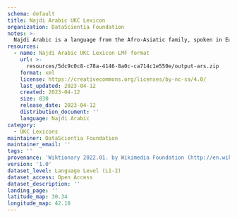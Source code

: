```yaml
---
schema: default
title: Najdi Arabic UKC Lexicon
organization: DataScientia Foundation
notes: >-
  Najdi Arabic is a language from the Afro-Asiatic family, spoken in Eurasia. The UKC Lexicon of Najdi Arabic is represented as a lexico-semantic network. It consists of words, word senses, synsets, as well as sense-level and synset-level relationships.
resources:
  - name: Najdi Arabic UKC Lexicon LMF format
    url: >-
      resources/5dc9c0c8-c78a-4146-8a0c-ca714c1e550e/output-ars.zip
    format: xml
    license: https://creativecommons.org/licenses/by-nc-sa/4.0/
    last_updated: 2023-04-12
    created: 2023-04-12
    size: 830
    release_date: 2023-04-12
    distribution_document: ''
    language: Najdi Arabic
category:
  - UKC Lexicons
maintainer: DataScientia Foundation
maintainer_email: ''
tags: ''
provenance: 'Wiktionary 2022.01. by Wikimedia Foundation (http://en.wiktionary.org); Princeton WordNet 2.1 by Princeton University (https://wordnet.princeton.edu)'
version: '1.0'
dataset_level: Language Level (L1-2)
dataset_access: Open Access
dataset_description: ''
landing_page: ''
latitude_map: 30.34
longitude_map: 42.18
---
```

